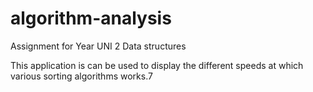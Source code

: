 # algorithm-analysis
Assignment for Year UNI 2 Data structures

This application is can be used to display the different speeds at which various sorting algorithms works.7

